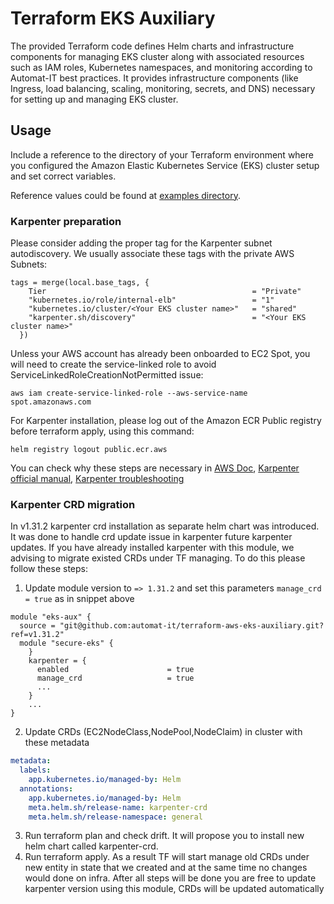 # Terraform EKS Auxiliary

The provided Terraform code defines Helm charts and infrastructure components for managing EKS cluster along with associated resources such as IAM roles, Kubernetes namespaces, and monitoring according to Automat-IT best practices. It provides infrastructure components (like Ingress, load balancing, scaling, monitoring, secrets, and DNS) necessary for setting up and managing EKS cluster.

## Usage

Include a reference to the directory of your Terraform environment where you configured the Amazon Elastic Kubernetes Service (EKS) cluster setup and set correct variables.

Reference values could be found at [examples directory](examples).

### Karpenter preparation

Please consider adding the proper tag for the Karpenter subnet autodiscovery. We usually associate these tags with the private AWS Subnets:

```hcl
tags = merge(local.base_tags, {
    Tier                                              = "Private"
    "kubernetes.io/role/internal-elb"                 = "1"
    "kubernetes.io/cluster/<Your EKS cluster name>"   = "shared"
    "karpenter.sh/discovery"                          = "<Your EKS cluster name>"
  })
```

Unless your AWS account has already been onboarded to EC2 Spot, you will need to create the service-linked role to avoid ServiceLinkedRoleCreationNotPermitted issue:

```shell
aws iam create-service-linked-role --aws-service-name spot.amazonaws.com
```

For Karpenter installation, please log out of the Amazon ECR Public registry before terraform apply, using this command:

```shell
helm registry logout public.ecr.aws
```

You can check why these steps are necessary in [AWS Doc](https://docs.aws.amazon.com/AmazonECR/latest/public/public-troubleshooting.html#public-troubleshooting-authentication), [Karpenter official manual](https://karpenter.sh/docs/getting-started/getting-started-with-karpenter/#4-install-karpenter), [Karpenter troubleshooting](https://karpenter.sh/docs/troubleshooting/#missing-service-linked-role)

### Karpenter CRD migration

In v1.31.2 karpenter crd installation as separate helm chart was introduced. It was done to handle crd update issue in karpenter future karpenter updates.
If you have already installed karpenter with this module, we advising to migrate existed CRDs under TF managing.
To do this please follow these steps:

1. Update module version to `=> 1.31.2` and set this parameters `manage_crd = true` as in snippet above

```hcl
module "eks-aux" {
  source = "git@github.com:automat-it/terraform-aws-eks-auxiliary.git?ref=v1.31.2"
  module "secure-eks" {
    }
    karpenter = {
      enabled                      = true
      manage_crd                   = true
      ...
    }
    ...
}
```

2. Update CRDs (EC2NodeClass,NodePool,NodeClaim) in cluster with these metadata

```yaml
metadata:
  labels:
    app.kubernetes.io/managed-by: Helm
  annotations:
    app.kubernetes.io/managed-by: Helm
    meta.helm.sh/release-name: karpenter-crd
    meta.helm.sh/release-namespace: general
```

3. Run terraform plan and check drift. It will propose you to install new helm chart called karpenter-crd.
4. Run terraform apply. As a result TF will start manage old CRDs under new entity in state that we created and at the same time no changes would done on infra.
After all steps will be done you are free to update karpenter version using this module, CRDs will be updated automatically
